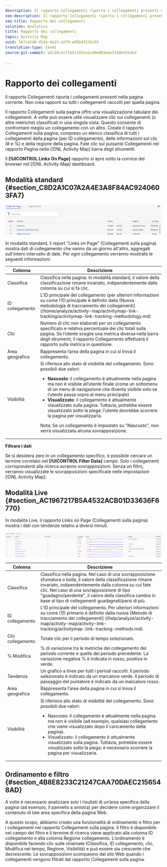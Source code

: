 ```yaml
---
description: Il rapporto Collegamenti riporta i collegamenti presenti nella pagina corrente. Non crea rapporti su tutti i collegamenti raccolti per quella pagina.
seo-description: Il rapporto Collegamenti riporta i collegamenti presenti nella pagina corrente. Non crea rapporti su tutti i collegamenti raccolti per quella pagina.
seo-title: Rapporto dei collegamenti
solution: Analytics
title: Rapporto dei collegamenti
topic: Activity Map
uuid: 1e7ca5d8-d144-4a21-a2f9-e05bd3232c59
translation-type: tm+mt
source-git-commit: a2c38c2cf3a2c1451e2c60e003ebe1fa9bfd145d

---
```



# Rapporto dei collegamenti

Il rapporto Collegamenti riporta i collegamenti presenti nella pagina corrente. Non crea rapporti su tutti i collegamenti raccolti per quella pagina.

Il rapporto Collegamenti sulla pagina offre una visualizzazione tabulare dei collegamenti. A volte può essere utile visualizzare clic sui collegamenti (o altre metriche) classificati in una singola vista. Questo consente di confrontare meglio un collegamento con un altro. Create il rapporto Collegamenti sulla pagina, compreso un elenco classifica di tutti i collegamenti della pagina (per ID collegamento), delle informazioni sul clic (# e %) e della regione della pagina. Fate clic sul pulsante Collegamenti nel rapporto Pagina nella [!DNL Activity Map] barra degli strumenti.

Il **[!UICONTROL Links On Page]** rapporto si apre sotto la cornice del browser nel [!DNL Activity Map] dashboard.

## Modalità standard {#section_C8D2A1C07A2A4E3A8F84AC9240603FA7}

![](assets/links_in_page.png)

In modalità standard, il report "Links on Page" (Collegamenti sulla pagina) mostra dati di collegamento che vanno da un giorno all'altro, aggregati sull'intero intervallo di date. Per ogni collegamento verranno mostrate le seguenti informazioni:

<table id="table_3DE41B2CFA644B70AF802A3123CE51D9"> 
 <thead> 
  <tr> 
   <th colname="col1" class="entry"> Colonna </th> 
   <th colname="col2" class="entry"> Descrizione </th> 
  </tr> 
 </thead>
 <tbody> 
  <tr> 
   <td colname="col1"> Classifica </td> 
   <td colname="col2"> Classifica nella pagina. In modalità standard, il valore della classificazione rimane invariato, indipendentemente dalla colonna su cui si fa clic. </td> 
  </tr> 
  <tr> 
   <td colname="col1"> ID collegamento </td> 
   <td colname="col2">L’ID principale del collegamento (per ulteriori informazioni su come l’ID principale è definito dalla [Nuova metodologia di tracciamento dei collegamenti] (/home/analyze/activity-map/activitymap-link-tracking/activitymap-link-tracking-methodology.md) </td> 
  </tr> 
  <tr> 
   <td colname="col1"> Clic </td> 
   <td colname="col2"> Numero di clic non elaborati per un collegamento specificato e relativa percentuale dei clic totali sulla pagina. Se l’utente sceglie una metrica diversa nella barra degli strumenti, il rapporto Collegamento effettuerà il rapporto sulla metrica in questione. </td> 
  </tr> 
  <tr> 
   <td colname="col1"> Area geografica </td> 
   <td colname="col2"> Rappresenta l’area della pagina in cui si trova il collegamento. </td> 
  </tr> 
  <tr> 
   <td colname="col1"> Visibilità </td> 
   <td colname="col2">Si riferisce allo stato di visibilità del collegamento. Sono possibili due valori: 
    <ul id="ul_BABCC0F64145407C9D439150A6898E6D">
     <li id="li_9AF0479BDCEB4A44A37292FAABFA83A5"><b>Nascosto</b>: il collegamento è attualmente nella pagina ma non è visibile all’utente finale (come un sottomenu di un menu di navigazione che diventa visibile solo se l’utente passa sopra al menu principale) </li>
     <li id="li_C6FA4EC27EDD4341AB9821E2B4BC9E60"><b>Visualizzato</b>: il collegamento è attualmente visualizzato sulla pagina. Tuttavia, potrebbe essere visualizzato sotto la piega: l'utente dovrebbe scorrere la pagina per visualizzarla. </li>
    </ul><p>Nota:  Se un collegamento è impostato su "Nascosto", non verrà visualizzata alcuna sovrapposizione. </p></td> 
  </tr> 
 </tbody> 
</table>

**Filtrare i dati**

Se si desidera zero in un collegamento specifico, è possibile cercare un termine correlato nel **[!UICONTROL Filter Data]** campo. Solo i collegamenti corrispondenti alla ricerca avranno sovrapposizioni. Senza un filtro, verranno visualizzate le sovrapposizioni specificate nelle impostazioni [](/help/analyze/activity-map/activitymap-overlay-settings.md) [!DNL Activity Map].

## Modalità Live {#section_AC1967217B5A4532ACB01D33636F6770}

In modalità Live, il rapporto Links on Page (Collegamenti sulla pagina) mostra i dati con tendenze relativi a diversi minuti.

![](assets/links_on_page.png)

<table id="table_61D1FB0F02894055A1AB394DE4FE4742"> 
 <thead> 
  <tr> 
   <th colname="col1" class="entry"> Colonna </th> 
   <th colname="col2" class="entry"> Descrizione </th> 
  </tr> 
 </thead>
 <tbody> 
  <tr> 
   <td colname="col1"> Classifica </td> 
   <td colname="col2"> Classifica nella pagina. Nel caso di una sovrapposizione sfumatura o bolla, il valore della classificazione rimane invariato, indipendentemente dalla colonna su cui fate clic. Nel caso di una sovrapposizione di tipo "guadagno/perdente", il valore della classifica cambia in base al tipo di collegamenti guadagnati/persi di più. </td> 
  </tr> 
  <tr> 
   <td colname="col1"> ID collegamento </td> 
   <td colname="col2">L'ID principale del collegamento. Per ulteriori informazioni su come l’ID primario è definito dalla nuova [Metodo di tracciamento dei collegamenti] (/help/analyze/activity-map/activity-map/activity-link-tracking/activitymap-)ink-tracking-methods.md). </td> 
  </tr> 
  <tr> 
   <td colname="col1"> Clic collegamento </td> 
   <td colname="col2"> Totale clic per il periodo di tempo selezionato. </td> 
  </tr> 
  <tr> 
   <td colname="col1"> % Modifica </td> 
   <td colname="col2"> % di variazione tra le metriche del collegamento del periodo corrente e quelle del periodo precedente. La variazione negativa % è indicata in rosso, positiva in verde. </td> 
  </tr> 
  <tr> 
   <td colname="col1"> Tendenza </td> 
   <td colname="col2"> Un grafico a linee per tutti i periodi raccolti. Il periodo selezionato è indicato da un marcatore verde. Il periodo di passaggio del puntatore è indicato da un marcatore rosso. </td> 
  </tr> 
  <tr> 
   <td colname="col1"> Area geografica </td> 
   <td colname="col2"> Rappresenta l’area della pagina in cui si trova il collegamento. </td> 
  </tr> 
  <tr> 
   <td colname="col1"> Visibilità </td> 
   <td colname="col2">Si riferisce allo stato di visibilità del collegamento. Sono possibili due valori: 
    <ul id="ul_B10C55ED4D3C4CF99506DC467E2E7CFB">
     <li id="li_EA646722A51041CC9E62C56DEF92C81F">Nascosto: il collegamento è attualmente nella pagina ma non è visibile (ad esempio, qualsiasi collegamento che viene visualizzato dopo il caricamento della pagina). </li>
     <li id="li_F9543614C2894003AC9984A7404E2785">Visualizzato: il collegamento è attualmente visualizzato sulla pagina. Tuttavia, potrebbe essere visualizzato sotto la piega: è necessario scorrere la pagina per visualizzarla. </li>
    </ul></td> 
  </tr> 
 </tbody> 
</table>

## Ordinamento e filtro {#section_4B8E8233C21247CAA70DAEC2156548AD}

A volte è necessario analizzare solo i risultati di un’area specifica della pagina (ad esempio, il pannello a sinistra) per decidere come organizzare il contenuto di tale area specifica della pagina Web.

A questo scopo, abbiamo creato una funzionalità di ordinamento e filtro per i collegamenti nel rapporto Collegamenti sulla pagina. Il filtro è disponibile nel campo del filtro e il termine di ricerca viene applicato alla colonna ID collegamento e alla colonna Regione collegamento. L’ordinamento è disponibile facendo clic sulle chiamate (Classifica, ID collegamento, clic, Modifica nel tempo, Regione, Visibilità) e può essere sia crescente che decrescente. Le sovrapposizioni scompaiono dal sito Web quando i collegamenti vengono filtrati dal rapporto Collegamenti sulla pagina.
